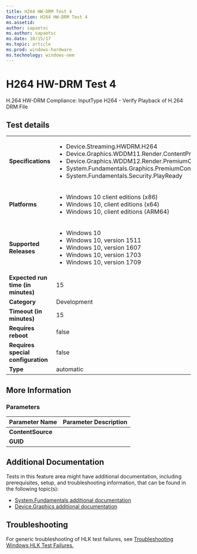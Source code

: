 ```yaml
---
title: H264 HW-DRM Test 4
Description: H264 HW-DRM Test 4
ms.assetid: 
author: sapaetsc
ms.author: sapaetsc
ms.date: 10/15/17
ms.topic: article
ms.prod: windows-hardware
ms.technology: windows-oem
---
```


# H264 HW-DRM Test 4

H.264 HW-DRM Compliance: InputType H264 - Verify Playback of H.264 DRM File

## Test details
|||
|---|---|
| **Specifications**  | <ul><li>Device.Streaming.HWDRM.H264</li><li>Device.Graphics.WDDM11.Render.ContentProtection.ContentProtection</li><li>Device.Graphics.WDDM12.Render.PremiumContentPlayback</li><li>System.Fundamentals.Graphics.PremiumContentPlayback</li><li>System.Fundamentals.Security.PlayReady</li></ul> |  
| **Platforms**   | <ul><li>Windows 10 client editions (x86)</li><li>Windows 10, client editions (x64)</li><li>Windows 10, client editions (ARM64)</li></ul> |
| **Supported Releases** | <ul><li>Windows 10</li><li>Windows 10, version 1511</li><li>Windows 10, version 1607</li><li>Windows 10, version 1703</li><li>Windows 10, version 1709</li></ul> |
|**Expected run time (in minutes)**| 15 |
|**Category**| Development |
|**Timeout (in minutes)**| 15 |
|**Requires reboot**| false |
|**Requires special configuration**| false |
|**Type**| automatic |

## More Information
### Parameters
| Parameter Name | Parameter Description |
| -------------- | ----------------------|
| **ContentSource** |  |
| **GUID** |  |



## Additional Documentation
Tests in this feature area might have additional documentation, including prerequisites, setup, and troubleshooting information, that can be found in the following topic(s): <ul><li>[System.Fundamentals additional documentation](https:\//docs.microsoft.com/en-us/windows-hardware/test/hlk/testref/system-fundamentals-additional-documentation.md)</li><li>[Device.Graphics additional documentation](https:\//docs.microsoft.com/en-us/windows-hardware/test/hlk/testref/device-graphics-additional-documentation.md)</li></ul>

## Troubleshooting
For generic troubleshooting of HLK test failures, see [Troubleshooting Windows HLK Test Failures.](https://docs.microsoft.com/en-us/windows-hardware/HLK/troubleshooting.html)